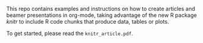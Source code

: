 This repo contains examples and instructions on how to create articles and beamer presentations in org-mode, taking advantage of the new R package *knitr* to include R code chunks that produce data, tables or plots.

To get started, please read the `knitr_article.pdf`.

